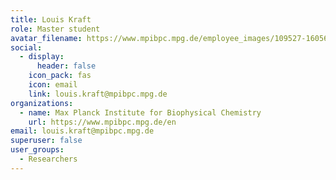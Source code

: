 ```yaml
---
title: Louis Kraft
role: Master student
avatar_filename: https://www.mpibpc.mpg.de/employee_images/109527-1605622122?t=eyJ3aWR0aCI6NDI0LCJoZWlnaHQiOjU0NSwiZml0IjoiY3JvcCIsImZpbGVfZXh0ZW5zaW9uIjoianBnIn0%3D--cff5e640ea2ce8013d78b56c0ecfd3df99788a11
social:
  - display:
      header: false
    icon_pack: fas
    icon: email
    link: louis.kraft@mpibpc.mpg.de
organizations:
  - name: Max Planck Institute for Biophysical Chemistry
    url: https://www.mpibpc.mpg.de/en
email: louis.kraft@mpibpc.mpg.de
superuser: false
user_groups:
  - Researchers
---
```


